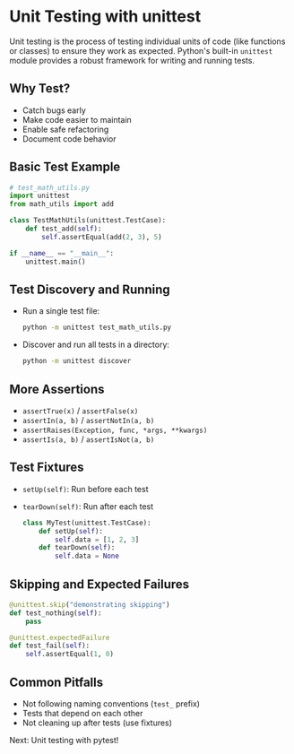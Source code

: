 # Unit Testing with unittest

Unit testing is the process of testing individual units of code (like functions or classes) to ensure they work as expected. Python's built-in `unittest` module provides a robust framework for writing and running tests.

## Why Test?

- Catch bugs early
- Make code easier to maintain
- Enable safe refactoring
- Document code behavior

## Basic Test Example

```python
# test_math_utils.py
import unittest
from math_utils import add

class TestMathUtils(unittest.TestCase):
    def test_add(self):
        self.assertEqual(add(2, 3), 5)

if __name__ == "__main__":
    unittest.main()
```

## Test Discovery and Running

- Run a single test file:

  ```cmd
  python -m unittest test_math_utils.py
  ```

- Discover and run all tests in a directory:

  ```cmd
  python -m unittest discover
  ```

## More Assertions

- `assertTrue(x)` / `assertFalse(x)`
- `assertIn(a, b)` / `assertNotIn(a, b)`
- `assertRaises(Exception, func, *args, **kwargs)`
- `assertIs(a, b)` / `assertIsNot(a, b)`

## Test Fixtures

- `setUp(self)`: Run before each test
- `tearDown(self)`: Run after each test

  ```python
  class MyTest(unittest.TestCase):
      def setUp(self):
          self.data = [1, 2, 3]
      def tearDown(self):
          self.data = None
  ```

## Skipping and Expected Failures

```python
@unittest.skip("demonstrating skipping")
def test_nothing(self):
    pass

@unittest.expectedFailure
def test_fail(self):
    self.assertEqual(1, 0)
```

## Common Pitfalls

- Not following naming conventions (`test_` prefix)
- Tests that depend on each other
- Not cleaning up after tests (use fixtures)

Next: Unit testing with pytest!
